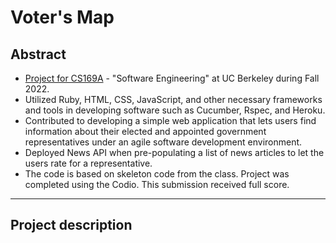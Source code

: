 # Voter's Map 

## Abstract

- [Project for CS169A](https://docs.google.com/document/d/15y-eG0DyoGsoWGvw6jw-ciy7EJ2IJLas96qdQwPbYv8/edit?usp=sharing) - "Software Engineering" at UC Berkeley during Fall 2022.
- Utilized Ruby, HTML, CSS, JavaScript, and other necessary frameworks and tools in developing software such as Cucumber, Rspec, and Heroku.
- Contributed to developing a simple web application that lets users find information about their elected and appointed government representatives under an agile software development environment. 
- Deployed News API when pre-populating a list of news articles to let the users rate for a representative.
- The code is based on skeleton code from the class. Project was completed using the Codio. This submission received full score.

---

## Project description
